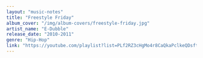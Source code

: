 ```yaml
---
layout: "music-notes"
title: "Freestyle Friday"
album_cover: "/img/album-covers/freestyle-friday.jpg"
artist_name: "E-Dubble"
release_date: "2010-2011"
genre: "Hip-Hop"
link: "https://youtube.com/playlist?list=PLf2RZ3cHgMo4r8CaQkaPclkeQDsft04GG&si=5X5bR0tk8OdLt5ai"
---
```


